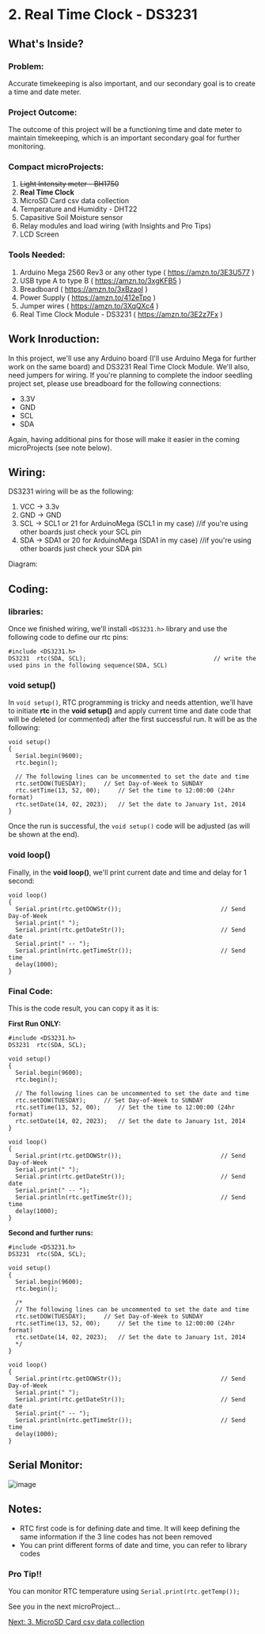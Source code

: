 # 2. Real Time Clock - DS3231 

## What's Inside?
### Problem: 
Accurate timekeeping is also important, and our secondary goal is to create a time and date meter.

### Project Outcome: 
The outcome of this project will be a functioning time and date meter to maintain timekeeping, which is an important secondary goal for further monitoring.

### Compact microProjects: 
1. ~~Light Intensity meter - BH1750~~
2. **Real Time Clock**
3. MicroSD Card csv data collection
4. Temperature and Humidity - DHT22
5. Capasitive Soil Moisture sensor
6. Relay modules and load wiring (with Insights and Pro Tips)
7. LCD Screen

### Tools Needed:
1.   Arduino Mega 2560 Rev3 or any other type ( https://amzn.to/3E3U577 )
2.   USB type A to type B ( https://amzn.to/3xgKFB5 )
3.   Breadboard ( https://amzn.to/3xBzaol )
4.   Power Supply ( https://amzn.to/412eTpo )
5.   Jumper wires ( https://amzn.to/3XqQXc4 )
7.   Real Time Clock Module - DS3231 ( https://amzn.to/3E2z7Fx )


## Work Inroduction:
In this project, we'll use any Arduino board (I'll use Arduino Mega for further work on the same board) and DS3231 Real Time Clock Module. We'll also, need jumpers for wiring. If you're planning to complete the indoor seedling project set, please use breadboard for the following connections:
- 3.3V
- GND
- SCL
- SDA

Again, having additional pins for those will make it easier in the coming microProjects (see note below).

## Wiring:
DS3231 wiring will be as the following: 
1. VCC  ->  3.3v
2. GND  ->  GND
3. SCL  ->  SCL1 or 21 for ArduinoMega (SCL1 in my case)  //if you're using other boards just check your SCL pin 
4. SDA  ->  SDA1 or 20 for ArduinoMega (SDA1 in my case)  //if you're using other boards just check your SDA pin

Diagram:

## Coding: 
### libraries:
Once we finished wiring, we'll install ```<DS3231.h>``` library and use the following code to define our rtc pins: 
```
#include <DS3231.h>
DS3231  rtc(SDA, SCL);                                    // write the used pins in the following sequence(SDA, SCL) 
```
### void setup()
In ```void setup()```, RTC programming is tricky and needs attention, we'll have to initiate **rtc** in the **void setup()** and apply current time and date code that will be deleted (or commented) after the first successful run. It will be as the following:  
```
void setup()
{
  Serial.begin(9600);
  rtc.begin();
   
  // The following lines can be uncommented to set the date and time
  rtc.setDOW(TUESDAY);     // Set Day-of-Week to SUNDAY
  rtc.setTime(13, 52, 00);     // Set the time to 12:00:00 (24hr format)
  rtc.setDate(14, 02, 2023);   // Set the date to January 1st, 2014
}
```

Once the run is successful, the ```void setup()``` code will be adjusted (as will be shown at the end). 

### void loop()
Finally, in the **void loop()**, we'll print current date and time and delay for 1 second: 
```
void loop() 
{    
  Serial.print(rtc.getDOWStr());                            // Send Day-of-Week
  Serial.print(" ");
  Serial.print(rtc.getDateStr());                           // Send date
  Serial.print(" -- ");
  Serial.println(rtc.getTimeStr());                         // Send time
  delay(1000);
}
```

### Final Code:
This is the code result, you can copy it as it is: 

**First Run ONLY:**

```
#include <DS3231.h>
DS3231  rtc(SDA, SCL);

void setup()
{
  Serial.begin(9600);
  rtc.begin();
   
  // The following lines can be uncommented to set the date and time
  rtc.setDOW(TUESDAY);     // Set Day-of-Week to SUNDAY
  rtc.setTime(13, 52, 00);     // Set the time to 12:00:00 (24hr format)
  rtc.setDate(14, 02, 2023);   // Set the date to January 1st, 2014
}

void loop() 
{    
  Serial.print(rtc.getDOWStr());                            // Send Day-of-Week
  Serial.print(" ");
  Serial.print(rtc.getDateStr());                           // Send date
  Serial.print(" -- ");
  Serial.println(rtc.getTimeStr());                         // Send time
  delay(1000);
}
```

**Second and further runs:**

```
#include <DS3231.h>
DS3231  rtc(SDA, SCL);

void setup()
{
  Serial.begin(9600);
  rtc.begin();

  /*
  // The following lines can be uncommented to set the date and time
  rtc.setDOW(TUESDAY);     // Set Day-of-Week to SUNDAY
  rtc.setTime(13, 52, 00);     // Set the time to 12:00:00 (24hr format)
  rtc.setDate(14, 02, 2023);   // Set the date to January 1st, 2014
  */
}

void loop() 
{    
  Serial.print(rtc.getDOWStr());                            // Send Day-of-Week
  Serial.print(" ");
  Serial.print(rtc.getDateStr());                           // Send date
  Serial.print(" -- ");
  Serial.println(rtc.getTimeStr());                         // Send time
  delay(1000);
}
```

## Serial Monitor: 

![image](https://user-images.githubusercontent.com/65976495/218710708-7f7a8a5d-a51f-4aa2-96c9-50c8e35b5893.png)




## Notes:
- RTC first code is for defining date and time. It will keep defining the same information if the 3 line codes has not been removed 
- You can print different forms of date and time, you can refer to library codes 


### Pro Tip!!
You can monitor RTC temperature using   ```Serial.print(rtc.getTemp());```



See you in the next microProject...


[Next: 3. MicroSD Card csv data collection](https://github.com/MustafaHelwa/hArduino/tree/main/Indoor_Home_Seedling_System/03_MicroSD_Card/)


